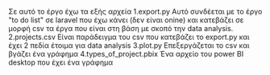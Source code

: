 Σε αυτό το έργο έχω τα εξής αρχεία 
1.export.py
Αυτό συνδέεται με το έργο "to do list" σε laravel που έχω κάνει (δεν είναι onine) και κατεβάζει σε μορφή csv τα έργα που είναι στη βάση με σκοπό την data analysis.
2.projects.csv
Είναι παράδειγμα του csv που κατεβάζει το export.py και έχει 2 πεδία έτοιμα για data analysis
3.plot.py
Επεξεργάζεται το csv και βγάζει ένα γράφημα
4.types_of_project.pbix
Ένα αρχείο του power BI desktop που έχει ένα γράφημα
